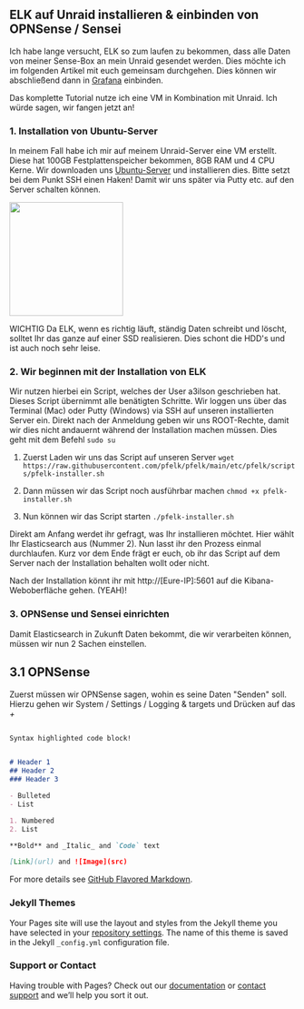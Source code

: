 ## ELK auf Unraid installieren & einbinden von OPNSense / Sensei

Ich habe lange versucht, ELK so zum laufen zu bekommen, dass alle Daten von meiner Sense-Box an mein Unraid gesendet werden. Dies möchte ich im folgenden Artikel mit euch gemeinsam durchgehen. Dies können wir abschließend dann in [Grafana](https://Grafana.com/) einbinden. 

Das komplette Tutorial nutze ich eine VM in Kombination mit Unraid. Ich würde sagen, wir fangen jetzt an!

### 1. Installation von Ubuntu-Server

In meinem Fall habe ich mir auf meinem Unraid-Server eine VM erstellt. Diese hat 100GB Festplattenspeicher bekommen, 8GB RAM und 4 CPU Kerne. Wir downloaden uns [Ubuntu-Server](https://ubuntu.com/download/server) und installieren dies. Bitte setzt bei dem Punkt SSH einen Haken! Damit wir uns später via Putty etc. auf den Server schalten können. 

<img src="https://user-images.githubusercontent.com/79945933/109850031-5a5ae180-7c52-11eb-90dc-fa3484194fb6.png" width="200px" style="display: block; margin: audo;" />


WICHTIG
Da ELK, wenn es richtig läuft, ständig Daten schreibt und löscht, solltet Ihr das ganze auf einer SSD realisieren. Dies schont die HDD's und ist auch noch sehr leise. 

### 2. Wir beginnen mit der Installation von ELK

Wir nutzen hierbei ein Script, welches der User a3ilson geschrieben hat. Dieses Script übernimmt alle benätigten Schritte. Wir loggen uns über das Terminal (Mac) oder Putty (Windows) via SSH auf unseren installierten Server ein. Direkt nach der Anmeldung geben wir uns ROOT-Rechte, damit wir dies nicht andauernt während der Installation machen müssen. Dies geht mit dem Befehl ```sudo su```


1. Zuerst Laden wir uns das Script auf unseren Server
```wget https://raw.githubusercontent.com/pfelk/pfelk/main/etc/pfelk/scripts/pfelk-installer.sh```

2. Dann müssen wir das Script noch ausführbar machen
```chmod +x pfelk-installer.sh```

3. Nun können wir das Script starten
```./pfelk-installer.sh```

Direkt am Anfang werdet ihr gefragt, was Ihr installieren möchtet. Hier wählt Ihr Elasticsearch aus (Nummer 2). Nun lasst ihr den Prozess einmal durchlaufen. Kurz vor dem Ende frägt er euch, ob ihr das Script auf dem Server nach der Installation behalten wollt oder nicht. 

Nach der Installation könnt ihr mit http://[Eure-IP]:5601 auf die Kibana-Weboberfläche gehen. (YEAH)!


### 3. OPNSense und Sensei einrichten 

Damit Elasticsearch in Zukunft Daten bekommt, die wir verarbeiten können, müssen wir nun 2 Sachen einstellen. 

## 3.1 OPNSense 

Zuerst müssen wir OPNSense sagen, wohin es seine Daten "Senden" soll. Hierzu gehen wir System / Settings / Logging & targets und Drücken auf das *+*


<img src=" " style="display: block; margin: auto;" />


```markdown
Syntax highlighted code block!


# Header 1
## Header 2
### Header 3

- Bulleted
- List

1. Numbered
2. List

**Bold** and _Italic_ and `Code` text

[Link](url) and ![Image](src)
```

For more details see [GitHub Flavored Markdown](https://guides.github.com/features/mastering-markdown/).

### Jekyll Themes

Your Pages site will use the layout and styles from the Jekyll theme you have selected in your [repository settings](https://github.com/Catrock2021/elk-unraid/settings). The name of this theme is saved in the Jekyll `_config.yml` configuration file.

### Support or Contact

Having trouble with Pages? Check out our [documentation](https://docs.github.com/categories/github-pages-basics/) or [contact support](https://support.github.com/contact) and we’ll help you sort it out.
